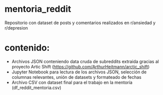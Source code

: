 # mentoria_reddit
Repositorio con dataset de posts y comentarios realizados en r/ansiedad y r/depresion

# contenido:

- Archivos JSON conteniendo data cruda de subreddits extraida gracias al proyecto Artic Shift (https://github.com/ArthurHeitmann/arctic_shift)
- Jupyter Notebook para lectura de los archivos JSON, selección de columnas relevantes, unión de datasets y formateado de fechas
- Archivo CSV con dataset final para el trabajo en la mentoría (df_reddit_mentoria.csv)   
